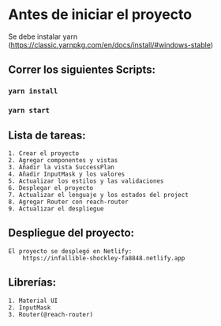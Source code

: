 # Antes de iniciar el proyecto

Se debe instalar yarn (https://classic.yarnpkg.com/en/docs/install/#windows-stable)

## Correr los siguientes Scripts:

### `yarn install`
### `yarn start`

## Lista de tareas:
    1. Crear el proyecto
    2. Agregar componentes y vistas
    3. Añadir la vista SuccessPlan
    4. Añadir InputMask y los valores
    5. Actualizar los estilos y las validaciones
    6. Desplegar el proyecto
    7. Actualizar el lenguaje y los estados del project
    8. Agregar Router con reach-router
    9. Actualizar el despliegue
    
 ## Despliegue del proyecto:
    El proyecto se desplegó en Netlify:
        https://infallible-shockley-fa8848.netlify.app
 ## Librerías:
    1. Material UI
    2. InputMask
    3. Router(@reach-router)
